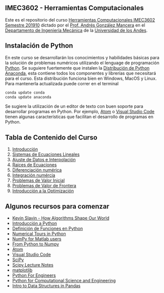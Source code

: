 ## IMEC3602 - Herramientas Computacionales

Este es el repositorio del curso [Herramientas Computacionales IMEC3602 Semestre 201910](https://ua-IMEC3602-201910.github.io) dictado por el [Prof. Andrés González Mancera](http://andresgm.org) en el [Departamento de Ingeniería Mecánica](http://mecanica.uniandes.edu.co) de la [Universidad de los Andes](http://www.uniandes.edu.co).

## Instalación de Python

En este curso se desarrollarán los conocimientos y habilidades básicas para la solución de problemas numéricos utilizando el lenguage de programación [Python](https://www.python.org/). Se suguiere fuertemente que instalen la [Distribución de Python Anaconda](https://www.anaconda.com/download/), esta contiene todos los componentes y librerías que necesitará para el curso. Esta distribución funciona bien en Windows, MacOS y Linux. Para mantenerla actualizada puede correr en el terminal

```Bash
conda update conda
conda update anaconda
```

Se sugiere la utilización de un editor de texto con buen soporte para desarrollar programas en Python. Por ejemplo, [Atom](https://atom.io/) o [Visual Studio Code](https://code.visualstudio.com/) tienen algunas características que facilitan el desarrollo de programas en Python.  

## Tabla de Contenido del Curso

1. [Introducción](https://github.com/ua-IMEC3602-201910/ua-IMEC3602-201910.github.io/blob/master/01_introduccion.md)  
2. [Sistemas de Ecuaciones Lineales](https://github.com/ua-IMEC3602-201910/ua-IMEC3602-201910.github.io/blob/master/02_sistemas_de_ecuaciones_lineales.md)  
3. [Ajuste de Datos e Interpolación](https://github.com/ua-IMEC3602-201910/ua-IMEC3602-201910.github.io/blob/master/03_ajuste_de_datos_e_interpolacion.md)  
4. [Raices de Ecuaciones](https://github.com/ua-IMEC3602-201910/ua-IMEC3602-201910.github.io/blob/master/04_raices_de_ecuaciones.md)  
5. [Diferenciación numérica](https://github.com/ua-IMEC3602-201910/ua-IMEC3602-201910.github.io/blob/master/05_diferenciacion_numerica.md)  
6. [Integración numércia](https://github.com/ua-IMEC3602-201910/ua-IMEC3602-201910.github.io/blob/master/06_integracion_numerica.md)  
7. [Problemas de Valor Inicial](https://github.com/ua-IMEC3602-201910/ua-IMEC3602-201910.github.io/blob/master/07_problemas_de_valor_inicial.md)  
8. [Problemas de Valor de Frontera](https://github.com/ua-IMEC3602-201910/ua-IMEC3602-201910.github.io/blob/master/08_problemas_de_valor_de_frontera.md)  
9. [Introducción a la Optimización](https://github.com/ua-IMEC3602-201910/ua-IMEC3602-201910.github.io/blob/master/09_introduccion_a_la_optimizacion.md)  


## Algunos recursos para comenzar

* [Kevin Slavin - How Algorithms Shape Our World](https://www.ted.com/talks/kevin_slavin_how_algorithms_shape_our_world)  
* [Introducción a Python](http://nbviewer.jupyter.org/github/andresgm/Herramientas-Computacionales/blob/master/notebooks/00_Quick_Python_Intro.ipynb)  
* [Definición de Funciones en Python](http://nbviewer.jupyter.org/github/andresgm/Herramientas-Computacionales/blob/master/notebooks/01_Defining_Function_in_Python.ipynb)  
* [Numerical Tours in Python](http://www.numerical-tours.com/python/)  
* [NumPy for Matlab users](https://docs.scipy.org/doc/numpy-dev/user/numpy-for-matlab-users.html)  
* [From Python to Numpy](http://www.labri.fr/perso/nrougier/from-python-to-numpy/)
* [Atom](https://atom.io/)  
* [Visual Studio Code](https://code.visualstudio.com/)
* [SciPy](https://www.scipy.org/)
* [Scipy Lecture Notes](http://www.scipy-lectures.org/)
* [matplotlib](https://matplotlib.org/)  
* [Python For Engineers](http://pythonforengineers.com/python-for-scientists-and-engineers/)  
* [Python for Computational Science and Engineering](https://www.southampton.ac.uk/~fangohr/training/python/pdfs/Python-for-Computational-Science-and-Engineering.pdf)  
* [Intro to Data Structures in Pandas](https://pandas.pydata.org/pandas-docs/stable/dsintro.html)  


